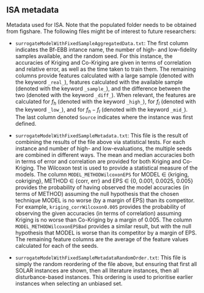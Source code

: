 ## ISA metadata 
Metadata used for ISA. Note that the populated folder needs to be obtained from figshare. The following files might be of interest to future researchers:
  - `surrogateModelWithFixedSampleAggregatedData.txt`: The first column indicates the Bf-EBB intance name, the number of high- and low-fidelity samples available, and the random seed. For this instance, the accuracies of Kriging and Co-Kriging are given in terms of correlation and relative error, as well as the time taken to train them. The remaining columns provide features calculated with a large sample (denoted with the keyword `_real_`), features calculated with the available sample (denoted with the keyword `_sample_`), and the difference between the two (denoted with the keyword `_diff_`). When relevant, the features are calculated for $f_h$ (denoted with the keyword `_high_`), for $f_l$ (denoted with the keyword `_low_`), and for $f_h - f_l$ (denoted with the keyword `_mid_`). The last column denoted `Source` indicates where the instance was first defined.
  
  - `surrogateModelWithFixedSampleMetadata.txt`: This file is the result of combining the results of the file above via statistical tests. For each instance and number of high- and low-evaluations, the multiple seeds are combined in different ways. The mean and median accuracies both in terms of error and correlation are provided for both Kriging and Co-Kriging. The Wilcoxon test is used to provide a statistical measure of the models. The column `MODEL_METHODWilcoxonEPS` for MODEL $\in$ {kriging, cokriging}, METHOD $\in$ {corr, err} and EPS $\in$ {0, 0.001, 0.0025, 0.005} provides the probability of having observed the model accuracies (in terms of METHOD) assuming the null hypothesis that the chosen technique MODEL is no worse (by a margin of EPS) than its competitor. For example, `kriging_corrWilcoxon0.005` provides the probability of observing the given accuracies (in terms of correlation) assuming Kriging is no worse than Co-Kriging by a margin of 0.005. The column `MODEL_METHODWilcoxonEPSBad` provides a similar result, but with the null hypothesis that MODEL is worse than its competitor by a margin of EPS. The remaining feature columns are the average of the feature values calculated for each of the seeds.
  
  - `surrogateModelWithFixedSampleMetadataRandomOrder.txt`: This file is simply the random reordering of the file above, but ensuring that first all SOLAR instances are shown, then all literature instances, then all disturbance-based instances. This ordering is used to prioritise earlier instances when selecting an unbiased set.